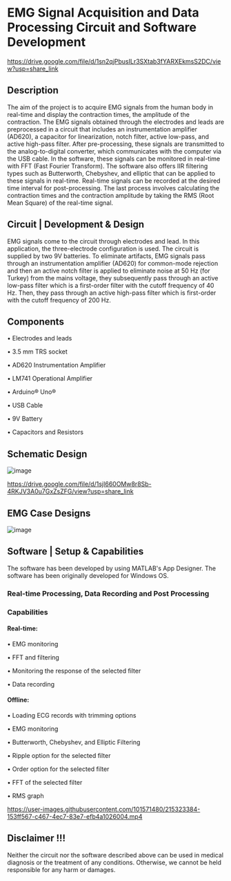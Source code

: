 # EMG Signal Acquisition and Data Processing Circuit and Software Development

https://drive.google.com/file/d/1sn2qjPbusILr3SXtab3fYARXEkmsS2DC/view?usp=share_link

## Description
The aim of the project is to acquire EMG signals from the human body in real-time and display the contraction times, the amplitude of the contraction. The EMG signals obtained through the electrodes and leads are preprocessed in a circuit that includes an instrumentation amplifier (AD620), a capacitor for linearization, notch filter, active low-pass, and active high-pass filter. After pre-processing, these signals are transmitted to the analog-to-digital converter, which communicates with the computer via the USB cable. In the software, these signals can be monitored in real-time with FFT (Fast Fourier Transform). The software also offers IIR filtering types such as Butterworth, Chebyshev, and elliptic that can be applied to these signals in real-time. Real-time signals can be recorded at the desired time interval for post-processing. The last process involves calculating the contraction times and the contraction amplitude by taking the RMS (Root Mean Square) of the real-time signal.

## Circuit | Development & Design
EMG signals come to the circuit through electrodes and lead. In this application, the three-electrode configuration is used. The circuit is supplied by two 9V batteries. To eliminate artifacts, EMG signals pass through an instrumentation amplifier (AD620) for common-mode rejection and then an active notch filter is applied to eliminate noise at 50 Hz (for Turkey) from the mains voltage, they subsequently pass through an active low-pass filter which is a first-order filter with the cutoff frequency of 40 Hz. Then, they pass through an active high-pass filter which is first-order with the cutoff frequency of 200 Hz.

## Components
•	Electrodes and leads

•	3.5 mm TRS socket

•	AD620 Instrumentation Amplifier

•	LM741 Operational Amplifier

•	Arduino® Uno®

•	USB Cable

•	9V Battery

•	Capacitors and Resistors

## Schematic Design
![image](https://user-images.githubusercontent.com/88987741/152829103-f84fbf6e-252a-45f8-94e8-7c93ac5e846f.png)

https://drive.google.com/file/d/1sjI660OMw8r8Sb-4RKJV3A0u7GxZsZFG/view?usp=share_link

## EMG Case Designs
![image](https://user-images.githubusercontent.com/88987741/152828067-c3dff626-5b80-4ed6-8d04-fea4c16387af.png)

## Software | Setup & Capabilities
The software has been developed by using MATLAB's App Designer. The software has been originally developed for Windows OS.

### Real-time Processing, Data Recording and Post Processing

### Capabilities

#### Real-time:

•	EMG monitoring

•	FFT and filtering

•	Monitoring the response of the selected filter

•	Data recording

#### Offline:

•	Loading ECG records with trimming options

•	EMG monitoring

•	Butterworth, Chebyshev, and Elliptic Filtering

•	Ripple option for the selected filter

•	Order option for the selected filter

•	FFT of the selected filter

•	RMS graph

https://user-images.githubusercontent.com/101571480/215323384-153ff567-c467-4ec7-83e7-efb4a1026004.mp4

## Disclaimer !!!
Neither the circuit nor the software described above can be used in medical diagnosis or the treatment of any conditions. Otherwise, we cannot be held responsible for any harm or damages.

